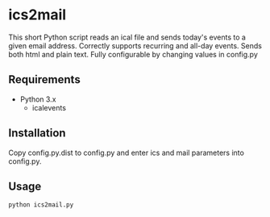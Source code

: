 # ics2mail

This short Python script reads an ical file and sends today's events to a given email address. Correctly supports recurring and all-day events. Sends both html and plain text. Fully configurable by changing values in config.py

## Requirements

- Python 3.x
  - icalevents
  
## Installation

Copy config.py.dist to config.py and enter ics and mail parameters into config.py.

## Usage

```bash
python ics2mail.py
```